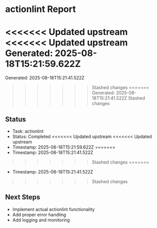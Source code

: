 # actionlint Report

<<<<<<< Updated upstream
<<<<<<< Updated upstream
Generated: 2025-08-18T15:21:59.622Z
=======
Generated: 2025-08-18T15:21:41.522Z
>>>>>>> Stashed changes
=======
Generated: 2025-08-18T15:21:41.522Z
>>>>>>> Stashed changes

## Status
- Task: actionlint
- Status: Completed
<<<<<<< Updated upstream
<<<<<<< Updated upstream
- Timestamp: 2025-08-18T15:21:59.622Z
=======
- Timestamp: 2025-08-18T15:21:41.522Z
>>>>>>> Stashed changes
=======
- Timestamp: 2025-08-18T15:21:41.522Z
>>>>>>> Stashed changes

## Next Steps
- Implement actual actionlint functionality
- Add proper error handling
- Add logging and monitoring
